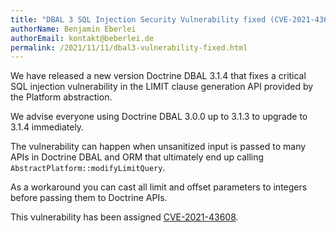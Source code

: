 ```yaml
---
title: "DBAL 3 SQL Injection Security Vulnerability fixed (CVE-2021-43608)"
authorName: Benjamin Eberlei
authorEmail: kontakt@beberlei.de
permalink: /2021/11/11/dbal3-vulnerability-fixed.html
---
```


We have released a new version Doctrine DBAL 3.1.4 that fixes a critical SQL
injection vulnerability in the LIMIT clause generation API provided by the
Platform abstraction.

We advise everyone using Doctrine DBAL 3.0.0 up to 3.1.3 to upgrade to 3.1.4
immediately. 

The vulnerability can happen when unsanitized input is passed to many APIs in
Doctrine DBAL and ORM that ultimately end up calling
`AbstractPlatform::modifyLimitQuery`.

As a workaround you can cast all limit and offset parameters to integers before
passing them to Doctrine APIs.

This vulnerability has been assigned
[CVE-2021-43608](https://cve.mitre.org/cgi-bin/cvename.cgi?name=CVE-2021-43608).
